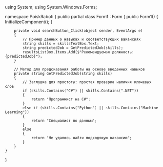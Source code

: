 using System;
using System.Windows.Forms;

namespace PoiskRaboti
{
    public partial class Form1 : Form
    {
        public Form1()
        {
            InitializeComponent();
        }

        private void searchButton_Click(object sender, EventArgs e)
        {
            // Пример данных о навыках и соответствующих вакансиях
            string skills = skillsTextBox.Text;
            string predictedJob = GetPredictedJob(skills);
            resultsListBox.Items.Add($"Рекомендуемая должность: {predictedJob}");
        }

        // Метод для предсказания работы на основе введенных навыков
        private string GetPredictedJob(string skills)
        {
            // Заглушка для простоты: простая проверка наличия ключевых слов
            if (skills.Contains("C#") || skills.Contains(".NET"))
            {
                return "Программист на C#";
            }
            else if (skills.Contains("Python") || skills.Contains("Machine Learning"))
            {
                return "Специалист по данным";
            }
            else
            {
                return "Не удалось найти подходящую вакансию";
            }
        }
    }
}

